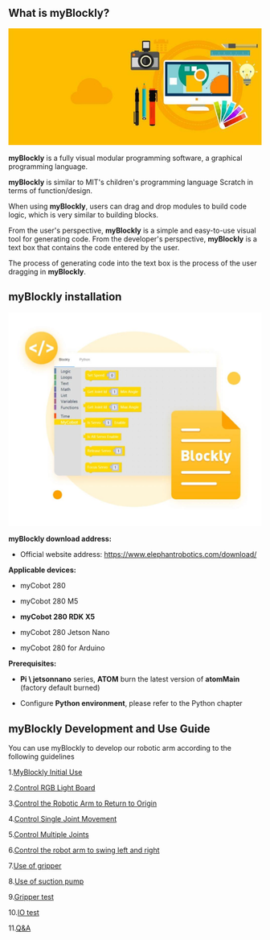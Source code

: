 ## What is myBlockly?

![](../../../../resource/3-FunctionsAndApplications/6.developmentGuide/myBlocklyAndUlFlow/myblockly界面.jpg)

**myBlockly** is a fully visual modular programming software, a graphical programming language.

**myBlockly** is similar to MIT's children's programming language Scratch in terms of function/design.

When using **myBlockly**, users can drag and drop modules to build code logic, which is very similar to building blocks.

From the user's perspective, **myBlockly** is a simple and easy-to-use visual tool for generating code. From the developer's perspective, **myBlockly** is a text box that contains the code entered by the user.

The process of generating code into the text box is the process of the user dragging in **myBlockly**.

## myBlockly installation
![](../../../../resource/3-FunctionsAndApplications/6.developmentGuide/myBlocklyAndUlFlow/myblockly下载.jpg)

**myBlockly download address:**

- Official website address: https://www.elephantrobotics.com/download/

**Applicable devices:**

- myCobot 280

- myCobot 280 M5

- **myCobot 280 RDK X5**

- myCobot 280 Jetson Nano

- myCobot 280 for Arduino

  

**Prerequisites:**

- **Pi \ jetsonnano** series, **ATOM** burn the latest version of **atomMain** (factory default burned)

- Configure **Python environment**, please refer to the Python chapter

## myBlockly Development and Use Guide

You can use myBlockly to develop our robotic arm according to the following guidelines

1.[MyBlockly Initial Use](5.1.1-myBlocklyFirstUse.md)

2.[Control RGB Light Board](5.1.2-ControlRGB.md)

3.[Control the Robotic Arm to Return to Origin](5.1.3-ControlRoboticArmBackZero.md)

4.[Control Single Joint Movement](5.1.4-ControlSingleJoint.md)

5.[Control Multiple Joints](5.1.5-ControlSinglesJoint.md)

6.[Control the robot arm to swing left and right](5.1.6-ControlRoboticSwingLeft&Right.md)

7.[Use of gripper](5.1.8-GripperUse.md)

8.[Use of suction pump](5.1.9-PumpUse.md)

9.[Gripper test](5.13-gripperTest.md)

10.[IO test](5.14-ioTest.md)

11.[Q&A](5.1.10Q&A.md)